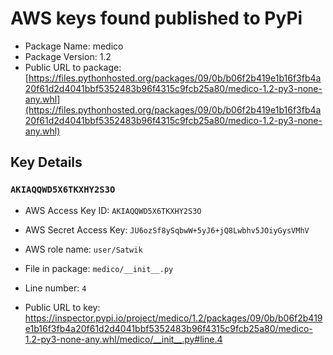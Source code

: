 # AWS keys found published to PyPi

* Package Name: medico
* Package Version: 1.2
* Public URL to package: [https://files.pythonhosted.org/packages/09/0b/b06f2b419e1b16f3fb4a20f61d2d4041bbf5352483b96f4315c9fcb25a80/medico-1.2-py3-none-any.whl](https://files.pythonhosted.org/packages/09/0b/b06f2b419e1b16f3fb4a20f61d2d4041bbf5352483b96f4315c9fcb25a80/medico-1.2-py3-none-any.whl)

## Key Details

### `AKIAQQWD5X6TKXHY2S3O`

* AWS Access Key ID: `AKIAQQWD5X6TKXHY2S3O`
* AWS Secret Access Key: `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` 
* AWS role name: `user/Satwik`
* File in package: `medico/__init__.py`
* Line number: `4`

* Public URL to key: https://inspector.pypi.io/project/medico/1.2/packages/09/0b/b06f2b419e1b16f3fb4a20f61d2d4041bbf5352483b96f4315c9fcb25a80/medico-1.2-py3-none-any.whl/medico/__init__.py#line.4


